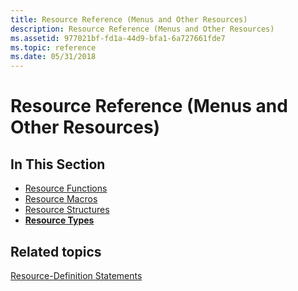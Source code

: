 ```yaml
---
title: Resource Reference (Menus and Other Resources)
description: Resource Reference (Menus and Other Resources)
ms.assetid: 977021bf-fd1a-44d9-bfa1-6a727661fde7
ms.topic: reference
ms.date: 05/31/2018
---
```


# Resource Reference (Menus and Other Resources)

## In This Section

-   [Resource Functions](resources-functions.md)
-   [Resource Macros](resources-macros.md)
-   [Resource Structures](resources-structures.md)
-   [**Resource Types**](resource-types.md)

## Related topics

<dl> <dt>

[Resource-Definition Statements](resource-definition-statements.md)
</dt> </dl>

 

 




